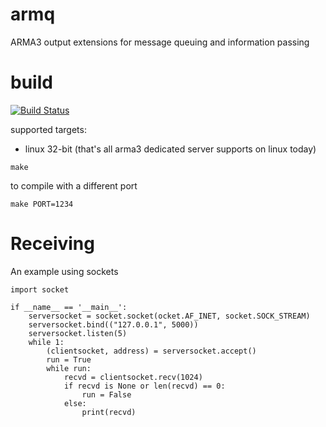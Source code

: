 armq
===

ARMA3 output extensions for message queuing and information passing

# build

[![Build Status](https://travis-ci.org/enckse/armq.svg?branch=master)](https://travis-ci.org/enckse/armq)

supported targets:
* linux 32-bit (that's all arma3 dedicated server supports on linux today)

```
make
```

to compile with a different port
```
make PORT=1234
```

# Receiving

An example using sockets
```
import socket

if __name__ == '__main__':
    serversocket = socket.socket(ocket.AF_INET, socket.SOCK_STREAM)
    serversocket.bind(("127.0.0.1", 5000))
    serversocket.listen(5)
    while 1:
        (clientsocket, address) = serversocket.accept()
        run = True
        while run:
            recvd = clientsocket.recv(1024)
            if recvd is None or len(recvd) == 0:
                run = False
            else:
                print(recvd)
```
